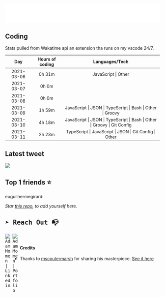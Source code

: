 
![test image size](/assets/welcome_message.gif)

## Coding
Stats pulled from Wakatime api an extension tha runs on my vscode 24/7.

|Day|Hours of coding|Languages/Tech|
|:-:|:-:|:-:|
|2021-03-06|0h 31m|JavaScript &#124; Other|
|2021-03-07|0h 0m||
|2021-03-08|0h 0m||
|2021-03-09|1h 59m|JavaScript &#124; JSON &#124; TypeScript &#124; Bash &#124; Other &#124; Groovy|
|2021-03-10|4h 18m|JavaScript &#124; JSON &#124; TypeScript &#124; Bash &#124; Other &#124; Groovy &#124; Git Config|
|2021-03-11|2h 23m|TypeScript &#124; JavaScript &#124; JSON &#124; Git Config &#124; Other|

## Latest tweet
[<img src="<tweet-image-url>" width="400">](<tweet-url>)

## Top 1 friends ⭐️
euguilhermegirardi

*Star [this repo](https://github.com/AdamMomen/AdamMomen), to add yourself here.*


<samp>

## ➤ Reach Out :mailbox_with_no_mail:

>
  <a href="https://www.linkedin.com/in/adam-momen-99596275/">
     <img align="left" alt="Adam Momen | Linkedin" width="24px" src="./assets/Linkedin.svg" />
   </a>

   <a href="https://adammomen.com/">
     <img align="left" alt="Adam Momen | Portfolio" width="24px" src="./assets/web.svg" />
   </a>

</samp>

<br>

#### Credits
* Thanks to [mscoutermarsh](https://github.com/mscoutermarsh) for sharing his masterpiece. [See it here](https://github.com/mscoutermarsh/mscoutermarsh)